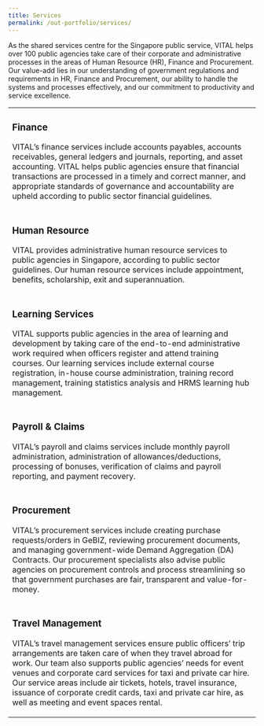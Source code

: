 ```yaml
---
title: Services
permalink: /out-portfolio/services/
---
```


<p>As the shared services centre for the Singapore public service, VITAL helps over 100 public agencies take care of their corporate and administrative processes in the areas of Human Resource (HR), Finance and Procurement. Our value-add lies in our understanding of government regulations and requirements in HR, Finance and Procurement, our ability to handle the systems and processes effectively, and our commitment to productivity and service excellence.</p>

<table class="our-services-table" >
    <tr>
        <td>
            <h3>Finance</h3>
            <p>VITAL’s finance services include accounts payables, accounts receivables, general ledgers and journals, reporting, and asset accounting. VITAL helps public agencies ensure that financial transactions are processed in a timely and correct manner, and appropriate standards of governance and accountability are upheld according to public sector financial guidelines.</p>
        </td>
    </tr>
    <tr>
        <td>
            <h3>Human Resource</h3>
            <p>VITAL provides administrative human resource services to public agencies in Singapore, according to public sector guidelines.  Our human resource services include appointment, benefits, scholarship, exit and superannuation.</p>
        </td>
    </tr>
    <tr>
        <td>
            <h3>Learning Services</h3>
            <p>VITAL supports public agencies in the area of learning and development by taking care of the end-to-end administrative work required when officers register and attend training courses. Our learning services include external course registration, in-house course administration, training record management, training statistics analysis and HRMS learning hub management.</p>
        </td>
    </tr>
    <tr>
        <td>
            <h3>Payroll &amp; Claims</h3>
            <p>VITAL’s payroll and claims services include monthly payroll administration, administration of allowances/deductions, processing of bonuses, verification of claims and payroll reporting, and payment recovery.</p>
        </td>
    </tr>
    <tr>
        <td>
            <h3>Procurement</h3>
            <p>VITAL’s procurement services include creating purchase requests/orders in GeBIZ, reviewing procurement documents, and managing government-wide Demand Aggregation (DA) Contracts. Our procurement specialists also advise public agencies on procurement controls and process streamlining so that government purchases are fair, transparent and value-for-money.</p>
        </td>
    </tr>
    <tr>
        <td>
            <h3>Travel Management</h3>
            <p>VITAL’s travel management services ensure public officers’ trip arrangements are taken care of when they travel abroad for work. Our team also supports public agencies’ needs for event venues and corporate card services for taxi and private car hire. Our service areas include air tickets, hotels, travel insurance, issuance of corporate credit cards, taxi and private car hire, as well as meeting and event spaces rental.</p>
        </td>
    </tr>
</table>